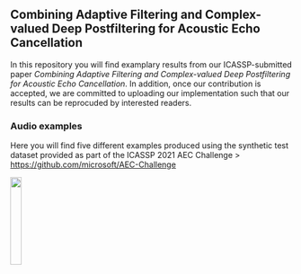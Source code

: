 ## Combining Adaptive Filtering and Complex-valued Deep Postfiltering for Acoustic Echo Cancellation 

In this repository you will find examplary results from our ICASSP-submitted paper *Combining Adaptive Filtering and Complex-valued Deep Postfiltering for Acoustic Echo Cancellation*. 
In addition, once our contribution is accepted, we are committed to uploading our implementation such that our results can be reprocuded by interested readers. 

### Audio examples 

Here you will find five different examples produced using the synthetic test dataset provided as part of the ICASSP 2021 AEC Challenge > https://github.com/microsoft/AEC-Challenge


[<img src="https://i.pinimg.com/originals/9c/6c/0d/9c6c0dbafebc090d4e28cd53cb23fe3a.jpg" width="20%">](https://www.lms.tf.fau.de/files/2020/10/echo_fileid_9978.wav)
